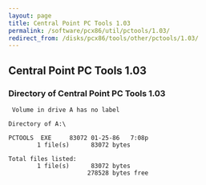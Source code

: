 ```yaml
---
layout: page
title: Central Point PC Tools 1.03
permalink: /software/pcx86/util/pctools/1.03/
redirect_from: /disks/pcx86/tools/other/pctools/1.03/
---
```


Central Point PC Tools 1.03
---------------------------

### Directory of Central Point PC Tools 1.03
 
	 Volume in drive A has no label

	Directory of A:\

	PCTOOLS  EXE     83072 01-25-86   7:08p
	        1 file(s)      83072 bytes

	Total files listed:
	        1 file(s)      83072 bytes
	                      278528 bytes free
